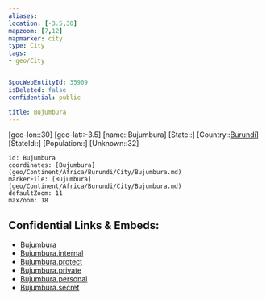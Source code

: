 ```yaml
---
aliases: 
location: [-3.5,30]
mapzoom: [7,12] 
mapmarker: city 
type: City
tags:
- geo/City


SpocWebEntityId: 35909
isDeleted: false
confidential: public

title: Bujumbura
---
```

[geo-lon::30]
[geo-lat::-3.5]
[name::Bujumbura]
[State::]
[Country::[Burundi](geo/Continent/Africa/Burundi.md)]
[StateId::]
[Population::]
[Unknown::32]


```leaflet
id: Bujumbura
coordinates: [Bujumbura](geo/Continent/Africa/Burundi/City/Bujumbura.md)
markerFile: [Bujumbura](geo/Continent/Africa/Burundi/City/Bujumbura.md)
defaultZoom: 11 
maxZoom: 18
```


## Confidential Links & Embeds: 
- [Bujumbura](../../../../../../_public/geo/Continent/Africa/Burundi/City/Bujumbura.md) 
- [Bujumbura.internal](../../../../../../_internal/geo/Continent/Africa/Burundi/City/Bujumbura.internal.md) 
- [Bujumbura.protect](../../../../../../_protect/geo/Continent/Africa/Burundi/City/Bujumbura.protect.md) 
- [Bujumbura.private](../../../../../../_private/geo/Continent/Africa/Burundi/City/Bujumbura.private.md) 
- [Bujumbura.personal](../../../../../../_personal/geo/Continent/Africa/Burundi/City/Bujumbura.personal.md) 
- [Bujumbura.secret](../../../../../../_secret/geo/Continent/Africa/Burundi/City/Bujumbura.secret.md) 
